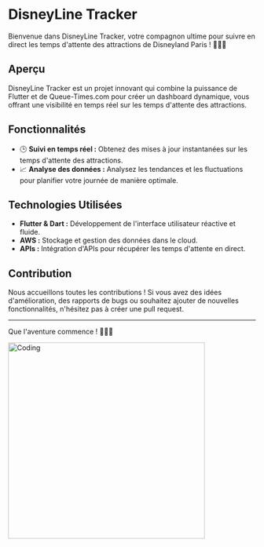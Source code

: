 # DisneyLine Tracker

Bienvenue dans DisneyLine Tracker, votre compagnon ultime pour suivre en direct les temps d'attente des attractions de Disneyland Paris ! 🚀🎢✨

## Aperçu

DisneyLine Tracker est un projet innovant qui combine la puissance de Flutter et de Queue-Times.com pour créer un dashboard dynamique, vous offrant une visibilité en temps réel sur les temps d'attente des attractions.

## Fonctionnalités

- 🕒 **Suivi en temps réel :** Obtenez des mises à jour instantanées sur les temps d'attente des attractions.
- 📈 **Analyse des données :** Analysez les tendances et les fluctuations pour planifier votre journée de manière optimale.

## Technologies Utilisées

- **Flutter & Dart :** Développement de l'interface utilisateur réactive et fluide.
- **AWS :** Stockage et gestion des données dans le cloud.
- **APIs :** Intégration d'APIs pour récupérer les temps d'attente en direct.

## Contribution

Nous accueillons toutes les contributions ! Si vous avez des idées d'amélioration, des rapports de bugs ou souhaitez ajouter de nouvelles fonctionnalités, n'hésitez pas à créer une pull request.

---

Que l'aventure commence ! 🎉🏰✨ 

<img align="center" alt="Coding" width="400" src="https://media.giphy.com/media/v1.Y2lkPTc5MGI3NjExNjQyZjVqaGE3ZGJxN3Z5N2xkdnFvMDdkYWZxYTk2OGxnc2FsbG83OSZlcD12MV9pbnRlcm5hbF9naWZfYnlfaWQmY3Q9Zw/7pjExnCBJ477y/giphy.gif">

